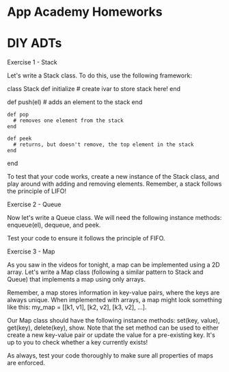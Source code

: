# App Academy Homeworks

# DIY ADTs

  Exercise 1 - Stack
  
  Let's write a Stack class. To do this, use the following framework:
  
  class Stack
   def initialize
      # create ivar to store stack here!
   end
   
   def push(el)
      # adds an element to the stack
   end
  
    def pop
      # removes one element from the stack
    end
  
    def peek
      # returns, but doesn't remove, the top element in the stack
    end
  end
  
  To test that your code works, create a new instance of the Stack class, and play around with adding and removing elements. Remember,  a   stack follows the principle of LIFO!
  
  
  Exercise 2 - Queue
  
  Now let's write a Queue class. We will need the following instance methods: enqueue(el), dequeue, and peek.
  
  Test your code to ensure it follows the principle of FIFO.
  
  
  Exercise 3 - Map
  
  As you saw in the videos for tonight, a map can be implemented using a 2D array. Let's write a Map class (following a similar pattern   to Stack and Queue) that implements a map using only arrays.
  
  Remember, a map stores information in key-value pairs, where the keys are always unique. When implemented with arrays, a map might look   something like this: my_map = [[k1, v1], [k2, v2], [k3, v2], ...].
  
  Our Map class should have the following instance methods: set(key, value), get(key), delete(key), show. Note that the set method can be   used to either create a new key-value pair or update the value for a pre-existing key. It's up to you to check whether a key currently   exists!
  
  As always, test your code thoroughly to make sure all properties of maps are enforced.